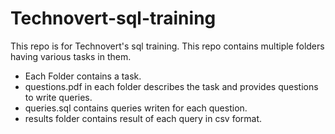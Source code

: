 # Technovert-sql-training

This repo is for Technovert's sql training. This repo contains multiple folders having various tasks in them.

- Each Folder contains a task.
- questions.pdf in each folder describes the task and provides questions to write queries.
- queries.sql contains queries writen for each question.
- results folder contains result of each query in csv format.
